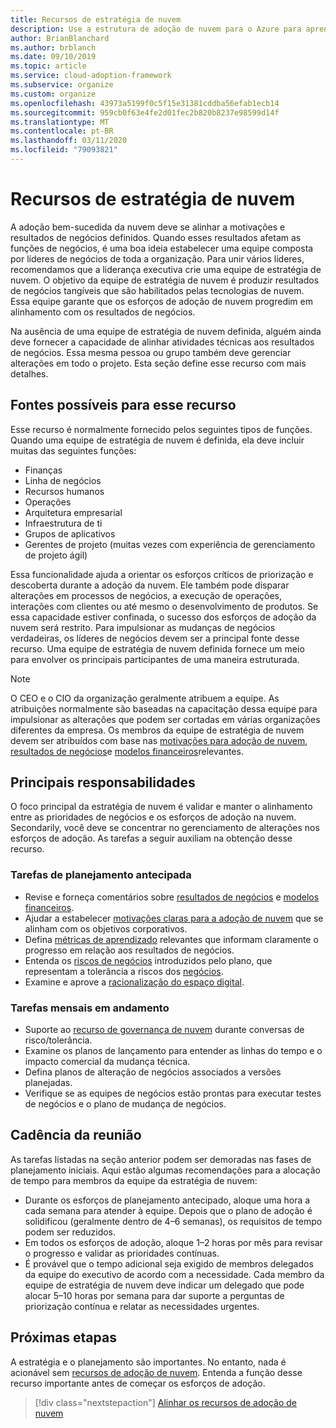 ```yaml
---
title: Recursos de estratégia de nuvem
description: Use a estrutura de adoção de nuvem para o Azure para aprender a alinhar atividades técnicas aos resultados de negócios.
author: BrianBlanchard
ms.author: brblanch
ms.date: 09/10/2019
ms.topic: article
ms.service: cloud-adoption-framework
ms.subservice: organize
ms.custom: organize
ms.openlocfilehash: 43973a5199f0c5f15e31381cddba56efab1ecb14
ms.sourcegitcommit: 959cb0f63e4fe2d01fec2b820b8237e98599d14f
ms.translationtype: MT
ms.contentlocale: pt-BR
ms.lasthandoff: 03/11/2020
ms.locfileid: "79093821"
---
```

# <a name="cloud-strategy-capabilities"></a>Recursos de estratégia de nuvem

A adoção bem-sucedida da nuvem deve se alinhar a motivações e resultados de negócios definidos. Quando esses resultados afetam as funções de negócios, é uma boa ideia estabelecer uma equipe composta por líderes de negócios de toda a organização. Para unir vários líderes, recomendamos que a liderança executiva crie uma equipe de estratégia de nuvem. O objetivo da equipe de estratégia de nuvem é produzir resultados de negócios tangíveis que são habilitados pelas tecnologias de nuvem. Essa equipe garante que os esforços de adoção de nuvem progredim em alinhamento com os resultados de negócios.

Na ausência de uma equipe de estratégia de nuvem definida, alguém ainda deve fornecer a capacidade de alinhar atividades técnicas aos resultados de negócios. Essa mesma pessoa ou grupo também deve gerenciar alterações em todo o projeto. Esta seção define esse recurso com mais detalhes.

## <a name="possible-sources-for-this-capability"></a>Fontes possíveis para esse recurso

Esse recurso é normalmente fornecido pelos seguintes tipos de funções. Quando uma equipe de estratégia de nuvem é definida, ela deve incluir muitas das seguintes funções:

- Finanças
- Linha de negócios
- Recursos humanos
- Operações
- Arquitetura empresarial
- Infraestrutura de ti
- Grupos de aplicativos
- Gerentes de projeto (muitas vezes com experiência de gerenciamento de projeto ágil)

Essa funcionalidade ajuda a orientar os esforços críticos de priorização e descoberta durante a adoção da nuvem. Ele também pode disparar alterações em processos de negócios, a execução de operações, interações com clientes ou até mesmo o desenvolvimento de produtos. Se essa capacidade estiver confinada, o sucesso dos esforços de adoção da nuvem será restrito. Para impulsionar as mudanças de negócios verdadeiras, os líderes de negócios devem ser a principal fonte desse recurso. Uma equipe de estratégia de nuvem definida fornece um meio para envolver os principais participantes de uma maneira estruturada.

> [!NOTE]
> O CEO e o CIO da organização geralmente atribuem a equipe. As atribuições normalmente são baseadas na capacitação dessa equipe para impulsionar as alterações que podem ser cortadas em várias organizações diferentes da empresa. Os membros da equipe de estratégia de nuvem devem ser atribuídos com base nas [motivações para adoção de nuvem](../strategy/motivations.md), [resultados de negócios](../strategy/business-outcomes/index.md)e [modelos financeiros](../strategy/financial-models.md)relevantes.

## <a name="key-responsibilities"></a>Principais responsabilidades

O foco principal da estratégia de nuvem é validar e manter o alinhamento entre as prioridades de negócios e os esforços de adoção na nuvem. Secondarily, você deve se concentrar no gerenciamento de alterações nos esforços de adoção. As tarefas a seguir auxiliam na obtenção desse recurso.

### <a name="early-planning-tasks"></a>Tarefas de planejamento antecipada

- Revise e forneça comentários sobre [resultados de negócios](../strategy/business-outcomes/index.md) e [modelos financeiros](../strategy/financial-models.md).
- Ajudar a estabelecer [motivações claras para a adoção de nuvem](../strategy/motivations.md) que se alinham com os objetivos corporativos.
- Defina [métricas de aprendizado](../strategy/learning-metrics.md) relevantes que informam claramente o progresso em relação aos resultados de negócios.
- Entenda os [riscos de negócios](../govern/policy-compliance/risk-tolerance.md) introduzidos pelo plano, que representam a tolerância a riscos dos [negócios](../govern/policy-compliance/risk-tolerance.md).
- Examine e aprove a [racionalização do espaço digital](../digital-estate/rationalize.md).

### <a name="ongoing-monthly-tasks"></a>Tarefas mensais em andamento

- Suporte ao [recurso de governança de nuvem](./cloud-governance.md) durante conversas de risco/tolerância.
- Examine os planos de lançamento para entender as linhas do tempo e o impacto comercial da mudança técnica.
- Defina planos de alteração de negócios associados a versões planejadas.
- Verifique se as equipes de negócios estão prontas para executar testes de negócios e o plano de mudança de negócios.

## <a name="meeting-cadence"></a>Cadência da reunião

As tarefas listadas na seção anterior podem ser demoradas nas fases de planejamento iniciais. Aqui estão algumas recomendações para a alocação de tempo para membros da equipe da estratégia de nuvem:

- Durante os esforços de planejamento antecipado, aloque uma hora a cada semana para atender à equipe. Depois que o plano de adoção é solidificou (geralmente dentro de 4&ndash;6 semanas), os requisitos de tempo podem ser reduzidos.
- Em todos os esforços de adoção, aloque 1&ndash;2 horas por mês para revisar o progresso e validar as prioridades contínuas.
- É provável que o tempo adicional seja exigido de membros delegados da equipe do executivo de acordo com a necessidade. Cada membro da equipe de estratégia de nuvem deve indicar um delegado que pode alocar 5&ndash;10 horas por semana para dar suporte a perguntas de priorização contínua e relatar as necessidades urgentes.

## <a name="next-steps"></a>Próximas etapas

A estratégia e o planejamento são importantes. No entanto, nada é acionável sem [recursos de adoção de nuvem](./cloud-adoption.md). Entenda a função desse recurso importante antes de começar os esforços de adoção.

> [!div class="nextstepaction"]
> [Alinhar os recursos de adoção de nuvem](./cloud-adoption.md)
